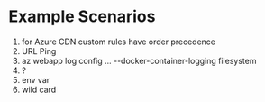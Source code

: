 # Example Scenarios

1. for Azure CDN custom rules have order precedence
2. URL Ping
3. az webapp log config ... --docker-container-logging filesystem 
4. ?
5. env var
6. wild card
